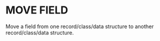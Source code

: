 # MOVE FIELD

Move a field from one record/class/data structure to another record/class/data structure.